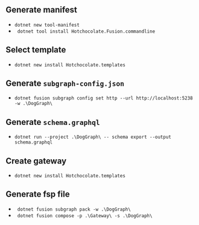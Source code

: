 ## Generate manifest 
- ```dotnet new tool-manifest```
- ``` dotnet tool install Hotchocolate.Fusion.commandline```
## Select template 
- ```dotnet new install Hotchocolate.templates```
## Generate ```subgraph-config.json```
- ```dotnet fusion subgraph config set http --url http://localhost:5238 -w .\DogGraph\```
## Generate ```schema.graphql```
- ```dotnet run --project .\DogGraph\ -- schema export --output schema.graphql```
## Create gateway 
- ```dotnet new install Hotchocolate.templates```
## Generate fsp file
- ``` dotnet fusion subgraph pack -w .\DogGraph\```
- ``` dotnet fusion compose -p .\Gateway\ -s .\DogGraph\```
